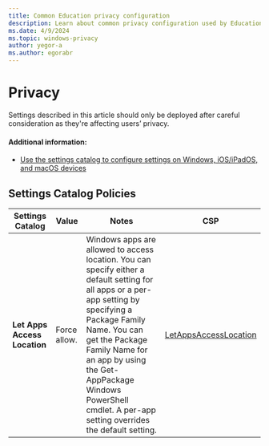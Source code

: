 ```yaml
---
title: Common Education privacy configuration
description: Learn about common privacy configuration used by Education organizations in Intune.
ms.date: 4/9/2024
ms.topic: windows-privacy
author: yegor-a
ms.author: egorabr
---
```


# Privacy

Settings described in this article should only be deployed after careful consideration as they're affecting users’ privacy.

#### Additional information:

- [Use the settings catalog to configure settings on Windows, iOS/iPadOS, and macOS devices](/mem/intune/configuration/settings-catalog)

## Settings Catalog Policies

  | **Settings Catalog** | **Value** | **Notes** | **CSP** |
  |---|---|---|---|
  | **Let Apps Access Location** | Force allow. | Windows apps are allowed to access location. You can specify either a default setting for all apps or a per-app setting by specifying a Package Family Name. You can get the Package Family Name for an app by using the Get-AppPackage Windows PowerShell cmdlet. A per-app setting overrides the default setting. | [LetAppsAccessLocation](/windows/client-management/mdm/policy-csp-privacy#letappsaccesslocation) |
